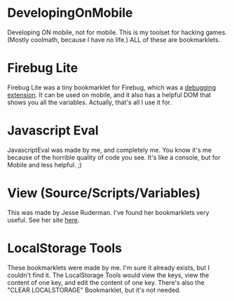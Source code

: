 # DevelopingOnMobile
Developing ON mobile, not for mobile. This is my toolset for hacking games. (Mostly coolmath, because I have no life.)
ALL of these are bookmarklets.

# Firebug Lite
Firebug Lite was a tiny bookmarklet for Firebug, which was a [debugging extension](https://getfirebug.com). It can be used on mobile, and it also has a helpful DOM that shows you all the variables. Actually, that's all I use it for.

# Javascript Eval
JavascriptEval was made by me, and completely me. You know it's me because of the horrible quality of code you see. It's like a console, but for Mobile and less helpful. ;)

# View (Source/Scripts/Variables)
This was made by Jesse Ruderman. I've found her bookmarklets very useful. See her site [here](https://www.squarefree.com/bookmarklets/).

# LocalStorage Tools
These bookmarklets were made by me. I'm sure it already exists, but I couldn't find it. The LocalStorage Tools would view the keys, view the content of one key, and edit the content of one key. There's also the "CLEAR LOCALSTORAGE" Bookmarklet, but it's not needed.
